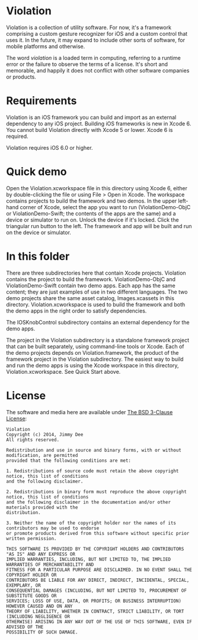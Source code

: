 Violation
=========

Violation is a collection of utility software. For now, it's a framework comprising a custom
gesture recognizer for iOS and a custom control that uses it. In the future, it may
expand to include other sorts of software, for mobile platforms and otherwise.

The word _violation_ is a loaded term in computing, referring to a runtime error or
the failure to observe the terms of a license. It's short and memorable, and happily
it does not conflict with other software companies or products.

Requirements
============

Violation is an iOS framework you can build and import as an external dependency to any iOS
project. Building iOS frameworks is new in Xcode 6. You cannot build Violation directly with
Xcode 5 or lower. Xcode 6 is required.

Violation requires iOS 6.0 or higher.

Quick demo
==========

Open the Violation.xcworkspace file in this directory using Xcode 6, either by double-clicking
the file or using File > Open in Xcode. The workspace contains projects to build the framework
and two demos. In the upper left-hand corner of Xcode, select the app you want to run (ViolationDemo-ObjC
or ViolationDemo-Swift; the contents of the apps are the same) and a device or simulator to run on. 
Unlock the device if it's locked. Click the triangular run button to the left. The framework and app 
will be built and run on the device or simulator.

In this folder
==============

There are three subdirectories here that contain Xcode projects. Violation contains the project
to build the framework. ViolationDemo-ObjC and ViolationDemo-Swift contain two demo apps. Each app has the
same content; they are just examples of use in two different languages. The two demo projects share the
same asset catalog, Images.xcassets in this directory. Violation.xcworkspace is used to build the framework
and both the demo apps in the right order to satisfy dependencies.

The IOSKnobControl subdirectory contains an external dependency for the demo apps.

The project in the Violation subdirectory is a standalone framework project that can be built
separately, using command-line tools or Xcode. Each of the demo projects depends on Violation.framework,
the product of the framework project in the Violation subdirectory. The easiest way to build and run the
demo apps is using the Xcode workspace in this directory, Violation.xcworkspace. See Quick Start above.

License
=======

The software and media here are available under [The BSD 3-Clause License](http://opensource.org/licenses/BSD-3-Clause):

```
Violation
Copyright (c) 2014, Jimmy Dee
All rights reserved.

Redistribution and use in source and binary forms, with or without modification, are permitted
provided that the following conditions are met:

1. Redistributions of source code must retain the above copyright notice, this list of conditions
and the following disclaimer.

2. Redistributions in binary form must reproduce the above copyright notice, this list of conditions
and the following disclaimer in the documentation and/or other materials provided with the
distribution.

3. Neither the name of the copyright holder nor the names of its contributors may be used to endorse
or promote products derived from this software without specific prior written permission.

THIS SOFTWARE IS PROVIDED BY THE COPYRIGHT HOLDERS AND CONTRIBUTORS "AS IS" AND ANY EXPRESS OR
IMPLIED WARRANTIES, INCLUDING, BUT NOT LIMITED TO, THE IMPLIED WARRANTIES OF MERCHANTABILITY AND
FITNESS FOR A PARTICULAR PURPOSE ARE DISCLAIMED. IN NO EVENT SHALL THE COPYRIGHT HOLDER OR
CONTRIBUTORS BE LIABLE FOR ANY DIRECT, INDIRECT, INCIDENTAL, SPECIAL, EXEMPLARY, OR
CONSEQUENTIAL DAMAGES (INCLUDING, BUT NOT LIMITED TO, PROCUREMENT OF SUBSTITUTE GOODS OR
SERVICES; LOSS OF USE, DATA, OR PROFITS; OR BUSINESS INTERRUPTION) HOWEVER CAUSED AND ON ANY
THEORY OF LIABILITY, WHETHER IN CONTRACT, STRICT LIABILITY, OR TORT (INCLUDING NEGLIGENCE OR
OTHERWISE) ARISING IN ANY WAY OUT OF THE USE OF THIS SOFTWARE, EVEN IF ADVISED OF THE
POSSIBILITY OF SUCH DAMAGE.
```
